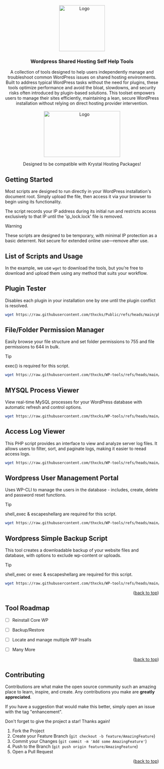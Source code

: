 <!-- Improved compatibility of back to top link: See: https://github.com/othneildrew/Best-README-Template/pull/73 -->
<a id="readme-top"></a>


<!-- PROJECT LOGO -->
<br />
<div align="center">
  <a href="https://github.com/thxcks/WP-tools">
    <img src="https://i.ibb.co/SXjCbVw/wp-toolkits-nobg.png" alt="Logo" width="150" height="150">
  </a>

<h3 align="center">Wordpress Shared Hosting Self Help Tools</h3>

  <p align="center">
A collection of tools designed to help users independently manage and troubleshoot common WordPress issues on shared hosting environments. Built to address typical WordPress tasks without the need for plugins, these tools optimize performance and avoid the bloat, slowdowns, and security risks often introduced by plugin-based solutions. This toolset empowers users to manage their sites efficiently, maintaining a lean, secure WordPress installation without relying on direct hosting provider intervention.  
<br>
<br>

<a href="https://krystal.io/" style="display: block; text-align: center;">
<img src="https://krystal.io/_next/static/media/logo.e7b0e828.svg" alt="Logo" style="display: block; margin: 0 auto;" width="250" height="150">
</a>

<p>Designed to be compatible with Krystal Hosting Packages!</p>


</p>


</div>




<!-- GETTING STARTED -->
## Getting Started

Most scripts are designed to run directly in your WordPress installation's document root. Simply upload the file, then access it via your browser to begin using its functionality.

The script records your IP address during its initial run and restricts access exclusively to that IP until the 'ip_lock.lock' file is removed.

> [!WARNING]  
> These scripts are designed to be temporary, with minimal IP protection as a basic deterrent. Not secure for extended online use—remove after use.

## List of Scripts and Usage

In the example, we use `wget` to download the tools, but you’re free to download and upload them using any method that suits your workflow.



<h2>Plugin Tester</h2>
<p>Disables each plugin in your installation one by one until the plugin conflict is resolved.</p>

  ```sh
  wget https://raw.githubusercontent.com/thxcks/Public/refs/heads/main/php/plugin-tester.php
  ```

<h2>File/Folder Permission Manager</h2>
<p>Easily browse your file structure and set folder permissions to 755 and file permissions to 644 in bulk.</p>

> [!TIP]
> exec() is required for this script.

  ```sh
  wget https://raw.githubusercontent.com/thxcks/WP-tools/refs/heads/main/php/permissions.php
  ```

<h2>MYSQL Process Viewer</h2>
<p>View real-time MySQL processes for your WordPress database with automatic refresh and control options.</p>

  ```sh
  wget https://raw.githubusercontent.com/thxcks/WP-tools/refs/heads/main/php/processes.php
  ```

<h2>Access Log Viewer</h2>
<p>This PHP script provides an interface to view and analyze server log files. It allows users to filter, sort, and paginate logs, making it easier to reead access logs.</p>

  ```sh
  wget https://raw.githubusercontent.com/thxcks/WP-tools/refs/heads/main/php/log-viewer.php
  ```

<h2>Wordpress User Management Portal</h2>
<p>Uses WP-CLI to manage the users in the database - includes, create, delete and password reset functions.</p>

> [!TIP]
> shell_exec & escapeshellarg are required for this script.


  ```sh
  wget https://raw.githubusercontent.com/thxcks/WP-tools/refs/heads/main/php/users.php
  ```

<h2>Wordpress Simple Backup Script</h2>
<p>This tool creates a downloadable backup of your website files and database, with options to exclude wp-content or uploads.</p>

> [!TIP]
> shell_exec or exec & escapeshellarg are required for this script.


  ```sh
  wget https://raw.githubusercontent.com/thxcks/WP-tools/refs/heads/main/php/users.php
  ```


<p align="right">(<a href="#readme-top">back to top</a>)</p>


<!-- ROADMAP -->
## Tool Roadmap

- [ ] Reinstall Core WP
- [ ] Backup/Restore
- [ ] Locate and manage multiple WP Insalls
- [ ] Many More


<p align="right">(<a href="#readme-top">back to top</a>)</p>



<!-- CONTRIBUTING -->
## Contributing

Contributions are what make the open source community such an amazing place to learn, inspire, and create. Any contributions you make are **greatly appreciated**.

If you have a suggestion that would make this better, simply open an issue with the tag "enhancement".

Don't forget to give the project a star! Thanks again!

1. Fork the Project
2. Create your Feature Branch (`git checkout -b feature/AmazingFeature`)
3. Commit your Changes (`git commit -m 'Add some AmazingFeature'`)
4. Push to the Branch (`git push origin feature/AmazingFeature`)
5. Open a Pull Request

<p align="right">(<a href="#readme-top">back to top</a>)</p>
